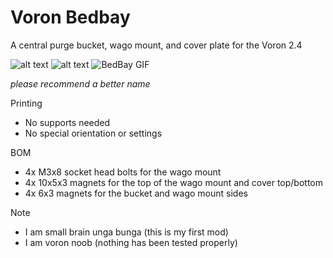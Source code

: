 # Voron Bedbay
A central purge bucket, wago mount, and cover plate for the Voron 2.4

![alt text](https://media.giphy.com/media/ICmAGDLUbcVwk3xE4B/giphy.gif)
![alt text](https://media.giphy.com/media/ICmAGDLUbcVwk3xE4B/giphy-downsized.gif)
![BedBay GIF](https://media.giphy.com/media/ICmAGDLUbcVwk3xE4B/giphy.gif)

_please recommend a better name_

Printing
* No supports needed
* No special orientation or settings

BOM
* 4x M3x8 socket head bolts for the wago mount
* 4x 10x5x3 magnets for the top of the wago mount and cover top/bottom
* 4x 6x3 magnets for the bucket and wago mount sides

Note
* I am small brain unga bunga (this is my first mod)
* I am voron noob (nothing has been tested properly)
